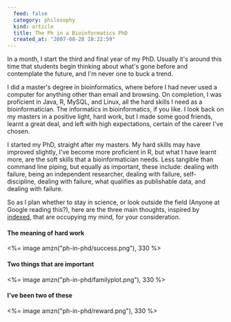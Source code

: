 ```yaml
--- 
  feed: false
  category: philosophy
  kind: article
  title: The Ph in a Bioinformatics PhD
  created_at: "2007-08-28 18:22:59"
---
```


In a month, I start the third and final year of my PhD. Usually it's around
this time that students begin thinking about what's gone before and
contemplate the future, and I'm never one to buck a trend.

I did a master's degree in bioinformatics, where before I had never used a
computer for anything other than email and browsing. On completion, I was
proficient in Java, R, MySQL, and Linux, all the hard skills I need as a
bioinformatician. The informatics in bioinformatics, if you like. I look back
on my masters in a positive light, hard work, but I made some good friends,
learnt a great deal, and left with high expectations, certain of the career
I've chosen.

I started my PhD, straight after my masters. My hard skills may have improved slightly, I've become more proficient in R, but what I have learnt more, are the soft skills that a bioinformatician needs. Less tangible than command line piping, but equally as important, these include: dealing with failure, being an independent researcher, dealing with failure, self-discipline, dealing with failure, what qualifies as publishable data, and dealing with failure.

So as I plan whether to stay in science, or look outside the field (Anyone at
Google reading this?), here are the three main thoughts, inspired by
[indexed][], that are occupying my mind, for your consideration.

#### The meaning of hard work

<%= image amzn("ph-in-phd/success.png"), 330 %>

#### Two things that are important

<%= image amzn("ph-in-phd/familyplot.png"), 330  %>

#### I've been two of these

<%= image amzn("ph-in-phd/reward.png"), 330  %>

[indexed]: http://thisisindexed.com/
